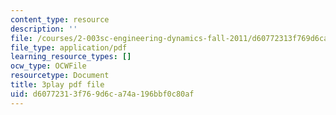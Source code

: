 ```yaml
---
content_type: resource
description: ''
file: /courses/2-003sc-engineering-dynamics-fall-2011/d60772313f769d6ca74a196bbf0c80af_mB_rrEN_Ltc.pdf
file_type: application/pdf
learning_resource_types: []
ocw_type: OCWFile
resourcetype: Document
title: 3play pdf file
uid: d6077231-3f76-9d6c-a74a-196bbf0c80af
---
```

